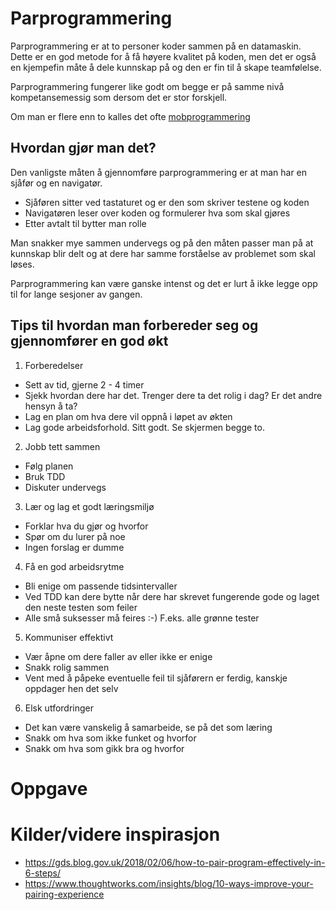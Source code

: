 # Parprogrammering

Parprogrammering er at to personer koder sammen på en datamaskin.
Dette er en god metode for å få høyere kvalitet på koden, men det er også en kjempefin måte å dele kunnskap på og den er fin til å skape teamfølelse.

Parprogrammering fungerer like godt om begge er på samme nivå kompetansemessig som dersom det er stor forskjell.

Om man er flere enn to kalles det ofte [mobprogrammering](mobprogrammering.md)

## Hvordan gjør man det?

Den vanligste måten å gjennomføre parprogrammering er at man har en sjåfør og en navigatør.

- Sjåføren sitter ved tastaturet og er den som skriver testene og koden
- Navigatøren leser over koden og formulerer hva som skal gjøres
- Etter avtalt til bytter man rolle

Man snakker mye sammen undervegs og på den måten passer man på at kunnskap blir delt og at dere har samme forståelse av problemet som skal løses.

Parprogrammering kan være ganske intenst og det er lurt å ikke legge opp til for lange sesjoner av gangen.

## Tips til hvordan man forbereder seg og gjennomfører en god økt

1. Forberedelser
  - Sett av tid, gjerne 2 - 4 timer
  - Sjekk hvordan dere har det. Trenger dere ta det rolig i dag? Er det andre hensyn å ta?
  - Lag en plan om hva dere vil oppnå i løpet av økten
  - Lag gode arbeidsforhold. Sitt godt. Se skjermen begge to.
2. Jobb tett sammen
  - Følg planen
  - Bruk TDD
  - Diskuter undervegs
3. Lær og lag et godt læringsmiljø
  - Forklar hva du gjør og hvorfor
  - Spør om du lurer på noe
  - Ingen forslag er dumme
4. Få en god arbeidsrytme
  - Bli enige om passende tidsintervaller
  - Ved TDD kan dere bytte når dere har skrevet fungerende gode og laget den neste testen som feiler
  - Alle små suksesser må feires :-) F.eks. alle grønne tester
5. Kommuniser effektivt
  - Vær åpne om dere faller av eller ikke er enige
  - Snakk rolig sammen
  - Vent med å påpeke eventuelle feil til sjåførern er ferdig, kanskje oppdager hen det selv
6. Elsk utfordringer
  - Det kan være vanskelig å samarbeide, se på det som læring
  - Snakk om hva som ikke funket og hvorfor
  - Snakk om hva som gikk bra og hvorfor

# Oppgave



# Kilder/videre inspirasjon

- https://gds.blog.gov.uk/2018/02/06/how-to-pair-program-effectively-in-6-steps/
- https://www.thoughtworks.com/insights/blog/10-ways-improve-your-pairing-experience
